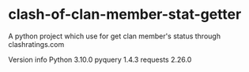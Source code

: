 # clash-of-clan-member-stat-getter
A python project which use for get clan member's status through clashratings.com

Version info
Python             3.10.0
pyquery            1.4.3
requests           2.26.0
